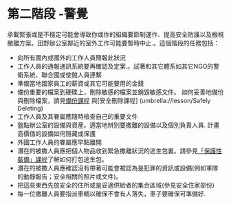 [Title]: # (第二步- 警示)
[Difficulty]: # (初學者)
[Order]: # (1)

# 第二階段 -警覺

承載緊張或是不穩定可能會導致你或你的組織要節制運作、提高安全防護以及檢視撤離方案。田野辦公室鄰近的室外工作可能要暫時中止.。這個階段的任務包括：

* 向所有國內或國外的工作人員簡報此狀況
* 工作人員的通報通訊系統要再確認及定案.。試著和其它體系如其它NGO的警衛系統、聯合國或使館人員連繫
* 準備當地國家員工的薪資或其它可能要用的金錢
* 備份重要的檔案到硬碟上，刪除敏感的檔案並銷毀敏感文件。 如何妥善地備份與刪除檔案，請見[備份課程](umbrella://lesson/backing-up/1) 與[安全刪除課程] (umbrella://lesson/Safely Deleting) 
* 工作人員及其眷屬應隨時檢查自己的重要文件
* 盤點辦公室的設備與資産。適當地辨別要撒離的設備以及個別負責人員.  計畫高價值的設備如何隱藏或保護
* 外國工作人員的眷屬應早點離開
* 潛在的被撒人員應把個人物品收到緊急撒離狀況的逃生包裏。請參見[「保護性裝備」課程](umbrella://lesson/protective-equipment)了解如何打包逃生包。
* 潛在的被撒人員應確認沒有帶著可能會被認為是犯罪的資訊或設備(例如軍隊的動靜報告；安全相關的照片或文件)。
* 把這些東西先放安全的住所或是妥適供給者的集合區域(參見安全住家部份)
* 每一位撒離人員要指派車輀以確保不會有人落失，車子要確保可準備好.</li></ul></p>